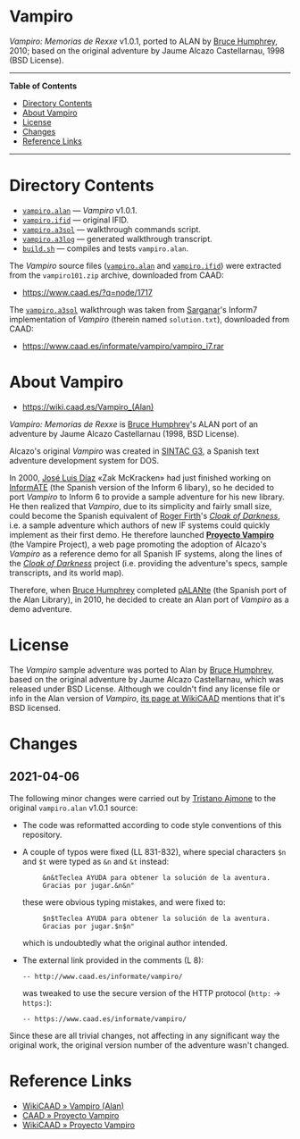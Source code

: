 # Vampiro

_Vampiro: Memorias de Rexxe_ v1.0.1, ported to ALAN by [Bruce Humphrey], 2010; based on the original adventure by Jaume Alcazo Castellarnau, 1998 (BSD License).

-----

**Table of Contents**

<!-- MarkdownTOC autolink="true" bracket="round" autoanchor="false" lowercase="only_ascii" uri_encoding="true" levels="1,2,3" -->

- [Directory Contents](#directory-contents)
- [About Vampiro](#about-vampiro)
- [License](#license)
- [Changes](#changes)
- [Reference Links](#reference-links)

<!-- /MarkdownTOC -->

-----

# Directory Contents

- [`vampiro.alan`][vampiro.alan] — _Vampiro_ v1.0.1.
- [`vampiro.ifid`][vampiro.ifid] — original IFID.
- [`vampiro.a3sol`][vampiro.a3sol] — walkthrough commands script.
- [`vampiro.a3log`][vampiro.a3log] — generated walkthrough transcript.
- [`build.sh`][build.sh] — compiles and tests `vampiro.alan`.

The _Vampiro_ source files ([`vampiro.alan`][vampiro.alan] and [`vampiro.ifid`][vampiro.ifid]) were extracted from the `vampiro101.zip` archive, downloaded from CAAD:

- https://www.caad.es/?q=node/1717

The [`vampiro.a3sol`][vampiro.a3sol] walkthrough was taken from [Sarganar]'s Inform7 implementation of _Vampiro_ (therein named `solution.txt`), downloaded from CAAD:

- https://www.caad.es/informate/vampiro/vampiro_i7.rar


# About Vampiro

- <https://wiki.caad.es/Vampiro_(Alan)>

_Vampiro: Memorias de Rexxe_ is [Bruce Humphrey]'s ALAN port of an adventure by Jaume Alcazo Castellarnau (1998, BSD License).

Alcazo's original _Vampiro_ was created in [SINTAC G3], a Spanish text adventure development system for DOS.

In 2000, [José Luis Díaz] «Zak McKracken» had just finished working on [InformATE]  (the Spanish version of the Inform 6 libary), so he decided to port _Vampiro_ to Inform 6 to provide a sample adventure for his new library.
He then realized that _Vampiro_, due to its simplicity and fairly small size, could become the Spanish equivalent of [Roger Firth]'s _[Cloak of Darkness]_, i.e. a sample adventure which authors of new IF systems could quickly implement as their first demo.
He therefore launched **[Proyecto Vampiro]** (the Vampire Project), a web page promoting the adoption of Alcazo's _Vampiro_ as a reference demo for all Spanish IF systems, along the lines of the _[Cloak of Darkness]_ project (i.e. providing the adventure's specs, sample transcripts, and its world map).

Therefore, when [Bruce Humphrey] completed [pALANte]  (the Spanish port of the Alan Library), in 2010, he decided to create an Alan port of _Vampiro_ as a demo adventure.

# License

The _Vampiro_ sample adventure was ported to Alan by [Bruce Humphrey], based on the original adventure by Jaume Alcazo Castellarnau, which was released under BSD License.
Although we couldn't find any license file or info in the Alan version of _Vampiro_, [its page at WikiCAAD] mentions that it's BSD licensed.

# Changes

<!-- MarkdownTOC:excluded -->
## 2021-04-06

The following minor changes were carried out by [Tristano Ajmone] to the original `vampiro.alan` v1.0.1 source:

- The code was reformatted according to code style conventions of this repository.
- A couple of typos were fixed (LL 831-832), where special characters `$n` and `$t` were typed as `&n` and `&t` instead:

    ```alan
         &n&tTeclea AYUDA para obtener la solución de la aventura.
         Gracias por jugar.&n&n"
    ```

    these were obvious typing mistakes, and were fixed to:

    ```alan
         $n$tTeclea AYUDA para obtener la solución de la aventura.
         Gracias por jugar.$n$n"
    ```

    which is undoubtedly what the original author intended.

- The external link provided in the comments (L 8):

    ```alan
    -- http://www.caad.es/informate/vampiro/
    ```

    was tweaked to use the secure version of the HTTP protocol (`http:` &rarr; `https:`):

    ```alan
    -- https://www.caad.es/informate/vampiro/
    ```

Since these are all trivial changes, not affecting in any significant way the original work, the original version number of the adventure wasn't changed.


# Reference Links

- [WikiCAAD » Vampiro (Alan)]
- [CAAD » Proyecto Vampiro]
- [WikiCAAD » Proyecto Vampiro]

<!-----------------------------------------------------------------------------
                               REFERENCE LINKS
------------------------------------------------------------------------------>

[InformATE]: https://wiki.caad.es/InformATE "WikiCAAD page on InformATE"
[SINTAC G3]: https://wiki.caad.es/Sintac "WikiCAAD page on SINTAC (Sistema INTegrado para el desarrollo de Aventuras Conversacionales)"
[Cloak of Darkness]: http://www.firthworks.com/roger/cloak/index.html "Visit the 'Cloak of Darkness' project"
[pALANte]: https://www.caad.es/?q=node/1718 "CAAD page on pALANte"

<!-- Vampiro -->

[Proyecto Vampiro]: https://www.caad.es/informate/vampiro/ "Página principal del Proyecto Vampiro."
[CAAD » Proyecto Vampiro]: https://www.caad.es/informate/vampiro/ "Página principal del Proyecto Vampiro."
[WikiCAAD » Proyecto Vampiro]: https://wiki.caad.es/Proyecto_Vampiro
[WikiCAAD » Vampiro (Alan)]: https://wiki.caad.es/Vampiro_(Alan)

[its page at WikiCAAD]: https://wiki.caad.es/Vampiro_(Alan) "WikiCAAD » Vampiro (Alan)"

<!-- project files and folders -->

[vampiro.a3log]: ./vampiro.a3log "View transcript file"
[vampiro.a3sol]: ./vampiro.a3sol "View walkthrough script"
[vampiro.alan]: ./vampiro.alan "View source file"
[vampiro.ifid]: ./vampiro.ifid "View IFID file"
[build.sh]: ./build.sh "View source file"

<!-- people -->

[Bruce Humphrey]: https://alanif.blogspot.com/ "Visit Bruce Humphrey's blog on ALAN Spanish"
[José Luis Díaz]: https://wiki.caad.es/Zak_McKracken "View José Luis Díaz «Zak McKracken»'s page on WikiCAAD"
[Roger Firth]: http://www.firthworks.com/roger/index.html "Visit Roger Firth's personal homepage"
[Sarganar]: https://wiki.caad.es/Sarganar "View Sarganar's page on WikiCAAD"
[Tristano Ajmone]: https://github.com/tajmone "View Tristano Ajmone's GitHub profile"

<!-- EOF -->
